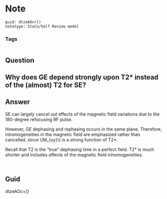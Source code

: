 # Note
```
guid: dtzeAOc+])
notetype: StuCo/Self Review model
```

### Tags
```
```

## Question
<h2>Why does GE depend strongly upon T2* instead of the (almost) T2 for SE?</h2>

## Answer
<section>
<p>SE can largely cancel out effects of the magnetic field variations due to the 180-degree refocusing RF pulse.</p>
<p>However, GE dephasing and rephasing occurs in the same plane. Therefore, inhomogeneities in the magnetic field are emphasized rather than cancelled, since \(M_{xy}\) is a strong function of T2*.</p>
<p>Recall that T2 is the “true” dephasing time in a perfect field. T2* is much shorter and includes effects of the magnetic field inhomogeneities. </p>
<p><img alt="" src="DE3741DF-4573-44AA-B759-1F38BA0B263E.png"></p><p>
<img alt="" src="CA919DA7-18E0-4983-ACE1-FFEE26086EEF.png"></p>
</section>

## Guid
dtzeAOc+])
